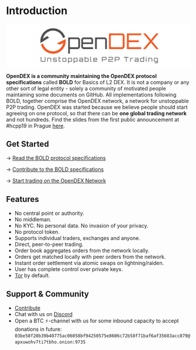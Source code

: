 # Introduction

![](/images/OpenDEX_Full_Transparent.png)

**OpenDEX is a community maintaining the OpenDEX protocol specifications** called **BOLD** for Basics of L2 DEX. It is not a company or any other sort of legal entity - solely a community of motivated people maintaining some documents on GitHub. All implementations following BOLD, together comprise the OpenDEX network, a network for unstoppable P2P trading. OpenDEX was started because we believe people should start agreeing on one protocol, so that there can be **one global trading network** and not hundreds. Find the slides from the first public announcement at #hcpp19 in Prague [here](201901005_hcpp19.pdf).

## Get Started

-> [Read the BOLD protocol specifications](BOLD-00.md)

-> [Contribute to the BOLD specifications](Contribute.md)

-> [Start trading on the OpenDEX Network](Implementations.md)

## Features
* No central point or authority.
* No middleman.
* No KYC. No personal data. No invasion of your privacy.
* No protocol token.
* Supports individual traders, exchanges and anyone.
* Direct, peer-to-peer trading.
* Order book aggregates orders from the network locally.
* Orders get matched locally with peer orders from the network.
* Instant order settlement via atomic swaps on lightning/raiden.
* User has complete control over private keys.
* [Tor](https://www.torproject.org/) by default.

## Support & Community

* [Contribute](Contribute.md)
* Chat with us on [Discord](https://discord.gg/RnXFHpn)
* Open a BTC ⚡-channel with us for some inbound capacity to accept donations in future: `03be58f20b39b40775ac06058bf94250575e8606c72b58f71baf6af35683acc879@apxuwohv7ti7tbho.onion:9735`